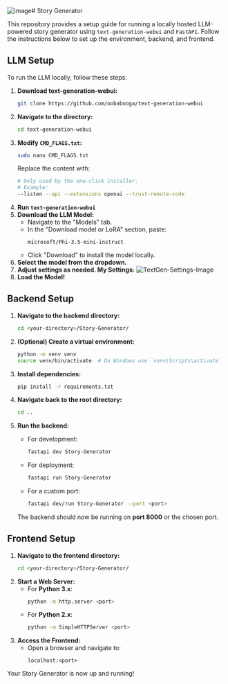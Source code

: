![image](https://github.com/user-attachments/assets/dd1e8faa-76c8-4c54-8fd0-c33554603214)# Story Generator

This repository provides a setup guide for running a locally hosted LLM-powered story generator using `text-generation-webui` and `FastAPI`. Follow the instructions below to set up the environment, backend, and frontend.

## LLM Setup

To run the LLM locally, follow these steps:

1. **Download text-generation-webui:**
   ```sh
   git clone https://github.com/oobabooga/text-generation-webui
   ```
2. **Navigate to the directory:**
   ```sh
   cd text-generation-webui
   ```
3. **Modify `CMD_FLAGS.txt`:**
   ```sh
   sudo nano CMD_FLAGS.txt
   ```
   Replace the content with:
   ```sh
   # Only used by the one-click installer.
   # Example:
   --listen --api --extensions openai --trust-remote-code
   ```
4. **Run `text-generation-webui`**
5. **Download the LLM Model:**
   - Navigate to the "Models" tab.
   - In the "Download model or LoRA" section, paste:
     ```
     microsoft/Phi-3.5-mini-instruct
     ```
   - Click "Download" to install the model locally.
6. **Select the model from the dropdown.**
7. **Adjust settings as needed. My Settings:**
   <img src="https://github.com/user-attachments/assets/01750826-e69d-4341-b10e-a286e3a70646" alt="TextGen-Settings-Image">
9. **Load the Model!**

## Backend Setup

1. **Navigate to the backend directory:**
   ```sh
   cd <your-directory>/Story-Generator/
   ```
2. **(Optional) Create a virtual environment:**
   ```sh
   python -m venv venv
   source venv/bin/activate  # On Windows use `venv\Scripts\activate`
   ```
3. **Install dependencies:**
   ```sh
   pip install -r requirements.txt
   ```
4. **Navigate back to the root directory:**
   ```sh
   cd ..
   ```
5. **Run the backend:**
   - For development:
     ```sh
     fastapi dev Story-Generator
     ```
   - For deployment:
     ```sh
     fastapi run Story-Generator
     ```
   - For a custom port:
     ```sh
     fastapi dev/run Story-Generator --port <port>
     ```

   The backend should now be running on **port 8000** or the chosen port.

## Frontend Setup

1. **Navigate to the frontend directory:**
   ```sh
   cd <your-directory>/Story-Generator/
   ```
2. **Start a Web Server:**
   - For **Python 3.x**:
     ```sh
     python -m http.server <port>
     ```
   - For **Python 2.x**:
     ```sh
     python -m SimpleHTTPServer <port>
     ```
3. **Access the Frontend:**
   - Open a browser and navigate to:
     ```
     localhost:<port>
     ```

Your Story Generator is now up and running!
